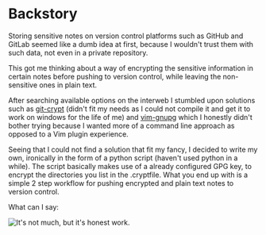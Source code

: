 # Backstory

Storing sensitive notes on version control platforms such as GitHub and GitLab
seemed like a dumb idea at first, because I wouldn't trust them with such data,
not even in a private repository.

This got me thinking about a way of encrypting the sensitive information in
certain notes before pushing to version control, while leaving the non-sensitive
ones in plain text.

After searching available options on the interweb I stumbled upon solutions such
as [git-crypt](https://github.com/AGWA/git-crypt) (didn't fit my needs as I could not compile it and get it to work
on windows for the life of me) and [vim-gnupg](https://github.com/jamessan/vim-gnupg) which I honestly didn't bother trying
because I wanted more of a command line approach as opposed to a Vim plugin experience.

Seeing that I could not find a solution that fit my fancy, I decided to write my
own, ironically in the form of a python script (haven't used python in a while).
The script basically makes use of a already configured GPG key, to encrypt the
directories you list in the .cryptfile. What you end up with is a simple 2 step
workflow for pushing encrypted and plain text notes to version control.

What can I say:

![It's not much, but it's honest work.](https://i.kym-cdn.com/entries/icons/original/000/028/021/work.jpg)
